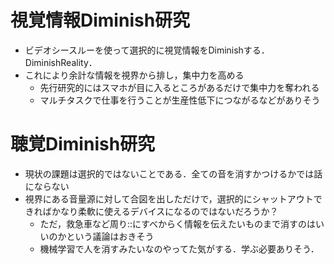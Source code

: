 # 視覚情報Diminish研究
- ビデオシースルーを使って選択的に視覚情報をDiminishする．DiminishReality．
- これにより余計な情報を視界から排し，集中力を高める
  - 先行研究的にはスマホが目に入るところがあるだけで集中力を奪われる
  - マルチタスクで仕事を行うことが生産性低下につながるなどがありそう

# 聴覚Diminish研究
- 現状の課題は選択的ではないことである．全ての音を消すかつけるかでは話にならない
- 視界にある音量源に対して合図を出しただけで，選択的にシャットアウトできればかなり柔軟に使えるデバイスになるのではないだろうか？
  - ただ，救急車など周り::にすべからく情報を伝えたいものまで消すのはいいのかという議論はおきそう
  - 機械学習で人を消すみたいなのやってた気がする．学ぶ必要ありそう．
